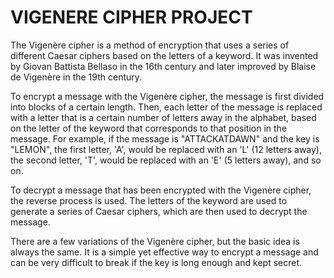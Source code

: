 # VIGENERE CIPHER PROJECT

The Vigenère cipher is a method of encryption that uses a series of different Caesar ciphers based on the letters of a keyword. It was invented by Giovan Battista Bellaso in the 16th century and later improved by Blaise de Vigenère in the 19th century.

To encrypt a message with the Vigenère cipher, the message is first divided into blocks of a certain length. Then, each letter of the message is replaced with a letter that is a certain number of letters away in the alphabet, based on the letter of the keyword that corresponds to that position in the message. For example, if the message is "ATTACKATDAWN" and the key is "LEMON", the first letter, 'A', would be replaced with an 'L' (12 letters away), the second letter, 'T', would be replaced with an 'E' (5 letters away), and so on.

To decrypt a message that has been encrypted with the Vigenère cipher, the reverse process is used. The letters of the keyword are used to generate a series of Caesar ciphers, which are then used to decrypt the message.

There are a few variations of the Vigenère cipher, but the basic idea is always the same. It is a simple yet effective way to encrypt a message and can be very difficult to break if the key is long enough and kept secret.
